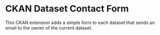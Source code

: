 # CKAN Dataset Contact Form

This CKAN extension adds a simple form to each dataset that sends an email to the owner of the current dataset. 
